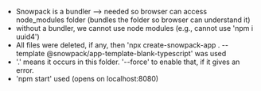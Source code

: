 - Snowpack is a bundler --> needed so browser can access node_modules folder (bundles the folder so browser can understand it)
- without a bundler, we cannot use node modules (e.g., cannot use 'npm i uuid4')
- All files were deleted, if any, then 'npx create-snowpack-app . --template @snowpack/app-template-blank-typescript' was used
- '.' means it occurs in this folder. '--force' to enable that, if it gives an error.
- 'npm start' used (opens on localhost:8080)